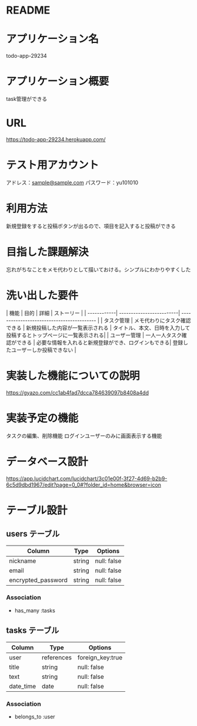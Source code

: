 # README

# アプリケーション名
todo-app-29234

# アプリケーション概要
task管理ができる

# URL
https://todo-app-29234.herokuapp.com/

# テスト用アカウント
アドレス：sample@sample.com
パスワード：yu101010

# 利用方法
新規登録をすると投稿ボタンが出るので、項目を記入すると投稿ができる

# 目指した課題解決
忘れがちなことをメモ代わりとして描いておける。シンプルにわかりやすくした

# 洗い出した要件
| 機能         | 目的                     | 詳細                                        | ストーリー |
| ------------| -------------------------| ------------------------------------------ |
| タスク管理    | メモ代わりにタスク確認できる | 新規投稿した内容が一覧表示される                 | タイトル、本文、日時を入力して投稿するとトップページに一覧表示される|
| ユーザー管理  | 一人一人タスク確認ができる   | 必要な情報を入れると新規登録ができ、ログインもできる| 登録したユーザーしか投稿できない |


# 実装した機能についての説明
https://gyazo.com/cc1ab4fad7dcca784639097b8408a4dd

# 実装予定の機能
タスクの編集、削除機能
ログインユーザーのみに画面表示する機能

# データベース設計
https://app.lucidchart.com/lucidchart/3c01e00f-3f27-4d69-b2b9-6c5d9dbd1967/edit?page=0_0#?folder_id=home&browser=icon


# テーブル設計

## users テーブル

| Column                    | Type   | Options     |
| --------                  | ------ | ----------- |
| nickname                  | string | null: false |
| email                     | string | null: false |
| encrypted_password        | string | null: false |


### Association

- has_many :tasks

## tasks テーブル

| Column                    | Type       | Options     |
| --------                  | ------     | ----------- |
| user                      | references | foreign_key:true |
| title                     | string     | null: false |
| text                      | string     | null: false |
| date_time                 | date       | null: false |


### Association

- belongs_to :user